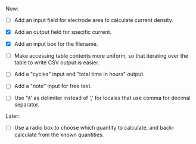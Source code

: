 Now:

- [ ] Add an input field for electrode area to calculate current density.

- [x] Add an output field for specific current.

- [x] Add an input box for the filename.

- [ ] Make accessing table contents more uniform,
  so that iterating over the table to write CSV output is easier.

- [ ] Add a "cycles" input and "total time in hours" output.

- [ ] Add a "note" input for free text.

- [ ] Use '\t' as delimiter instead of ',' for locales that use comma for decimal separator.

Later:

- [ ] Use a radio box to choose which quantity to calculate,
  and back-calculate from the known quantities.

